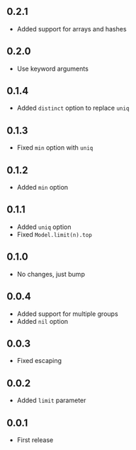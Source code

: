 ## 0.2.1

- Added support for arrays and hashes

## 0.2.0

- Use keyword arguments

## 0.1.4

- Added `distinct` option to replace `uniq`

## 0.1.3

- Fixed `min` option with `uniq`

## 0.1.2

- Added `min` option

## 0.1.1

- Added `uniq` option
- Fixed `Model.limit(n).top`

## 0.1.0

- No changes, just bump

## 0.0.4

- Added support for multiple groups
- Added `nil` option

## 0.0.3

- Fixed escaping

## 0.0.2

- Added `limit` parameter

## 0.0.1

- First release
